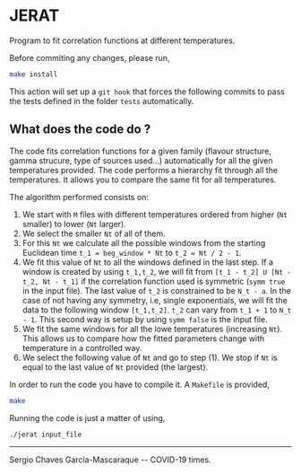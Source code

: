 # JERAT

Program to fit correlation functions at different temperatures.

Before commiting any changes, please run,
```bash
make install
```

This action will set up a `git hook` that forces the following
commits to pass the tests defined in the folder `tests`
automatically.

## What does the code do ?
The code fits correlation functions for a given family (flavour
structure, gamma strucure, type of sources used...) automatically for
all the given temperatures provided. The code performs a hierarchy
fit through all the temperatures. It allows you to compare the same
fit for all temperatures.

The algorithm performed consists on:

1. We start with `M` files with different temperatures ordered from 
higher (`Nt` smaller) to lower (`Nt` larger).
2. We select the smaller `Nt` of all of them. 
3. For this `Nt` we calculate all the possible windows from the
   starting Euclidean time `t_1 = beg_window * Nt` to `t_2 = Nt / 2 -
   1`. 
4. We fit this value of `Nt` to all the windows defined in the last
   step. If a window is created by using `t_1,t_2`, we will fit from
   `[t_1 - t_2] U [Nt - t_2, Nt - t_1]` if the correlation function
   used is symmetric (`symm true` in the input file). The last value
   of `t_2` is constrained to be `N_t - a`. In the case of not having
   any symmetry, i.e, single exponentials, we will fit the data to
   the following window `[t_1,t_2]`. `t_2` can vary from `t_1 + 1` to
   `N_t - 1`. This second way is setup by using `symm false` is the 
   input file.
5. We fit the same windows for all the lowe temperatures (increasing
   `Nt`). This allows us to compare how the fitted parameters change
   with temperature in a controlled way.
6. We select the following value of `Nt` and go to step (1). We stop
   if `Nt` is equal to the last value of `Nt` provided (the largest).

In order to run the code you have to compile it. A `Makefile` is
provided,

```bash 
make 
```

Running the code is just a matter of using,

```bash 
./jerat input_file
```

---
Sergio Chaves García-Mascaraque -- COVID-19 times.
